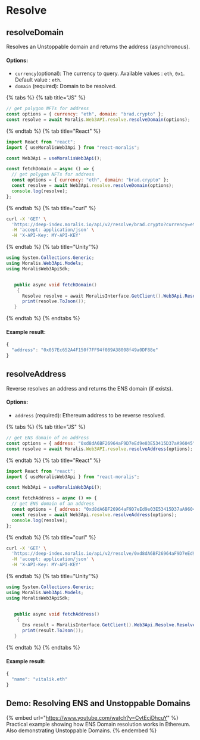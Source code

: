 # Resolve

## resolveDomain

Resolves an Unstoppable domain and returns the address (asynchronous).

#### Options:

- `currency`(optional): The currency to query. Available values : `eth`, `0x1`. Default value : `eth`.
- `domain` (required): Domain to be resolved.

{% tabs %}
{% tab title="JS" %}

```javascript
// get polygon NFTs for address
const options = { currency: "eth", domain: "brad.crypto" };
const resolve = await Moralis.Web3API.resolve.resolveDomain(options);
```

{% endtab %}
{% tab title="React" %}

```javascript
import React from "react";
import { useMoralisWeb3Api } from "react-moralis";

const Web3Api = useMoralisWeb3Api();

const fetchDomain = async () => {
  // get polygon NFTs for address
  const options = { currency: "eth", domain: "brad.crypto" };
  const resolve = await Web3Api.resolve.resolveDomain(options);
  console.log(resolve);
};
```

{% endtab %}
{% tab title="curl" %}

```sh
curl -X 'GET' \
  'https://deep-index.moralis.io/api/v2/resolve/brad.crypto?currency=eth' \
  -H 'accept: application/json' \
  -H 'X-API-Key: MY-API-KEY'
```

{% endtab %}
{% tab title="Unity"%}

```cs
using System.Collections.Generic;
using Moralis.Web3Api.Models;
using MoralisWeb3ApiSdk;


   public async void fetchDomain()
    {
      Resolve resolve = await MoralisInterface.GetClient().Web3Api.Resolve.ResolveDomain(domain: "brad.crypto" currency: "eth");
      print(resolve.ToJson());
   }
```

{% endtab %}
{% endtabs %}

#### Example result:

```javascript
{
  "address": "0x057Ec652A4F150f7FF94f089A38008f49a0DF88e"
}
```

## resolveAddress

Reverse resolves an address and returns the ENS domain (if exists).

#### Options:

- `address` (required): Ethereum address to be reverse resolved.

{% tabs %}
{% tab title="JS" %}

```javascript
// get ENS domain of an address
const options = { address: "0xd8dA6BF26964aF9D7eEd9e03E53415D37aA96045" };
const resolve = await Moralis.Web3API.resolve.resolveAddress(options);
```

{% endtab %}
{% tab title="React" %}

```javascript
import React from "react";
import { useMoralisWeb3Api } from "react-moralis";

const Web3Api = useMoralisWeb3Api();

const fetchAddress = async () => {
  // get ENS domain of an address
  const options = { address: "0xd8dA6BF26964aF9D7eEd9e03E53415D37aA96045" };
  const resolve = await Web3Api.resolve.resolveAddress(options);
  console.log(resolve);
};
```

{% endtab %}
{% tab title="curl" %}

```sh
curl -X 'GET' \
  'https://deep-index.moralis.io/api/v2/resolve/0xd8dA6BF26964aF9D7eEd9e03E53415D37aA96045/reverse' \
  -H 'accept: application/json' \
  -H 'X-API-Key: MY-API-KEY'
```

{% endtab %}
{% tab title="Unity"%}

```cs
using System.Collections.Generic;
using Moralis.Web3Api.Models;
using MoralisWeb3ApiSdk;


   public async void fetchAddress()
    {
      Ens result = MoralisInterface.GetClient().Web3Api.Resolve.ResolveAddress(address: "0xd8dA6BF26964aF9D7eEd9e03E53415D37aA96045");   
      print(result.ToJson());
   }
```

{% endtab %}
{% endtabs %}

#### Example result:

```javascript
{
  "name": "vitalik.eth"
}
```

## Demo: Resolving ENS and Unstoppable Domains

{% embed url="https://www.youtube.com/watch?v=CvtEciDhcuY" %}
Practical example showing how ENS Domain resolution works in Ethereum. Also demonstrating Unstoppable Domains.
{% endembed %}
